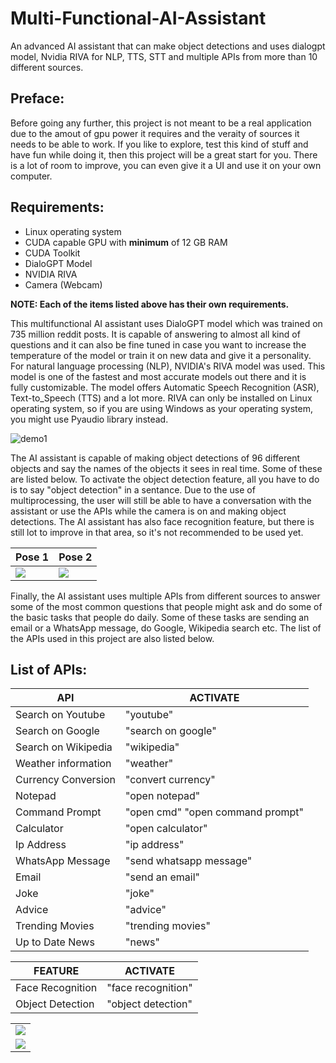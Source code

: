 # Multi-Functional-AI-Assistant
An advanced AI assistant that can make object detections and uses dialogpt model, Nvidia RIVA for NLP, TTS, STT and multiple APIs from more than 10 different sources.

## Preface:
Before going any further, this project is not meant to be a real application due to the amout of gpu power it requires and the veraity of sources it needs to be able to work. If you like to explore, test this kind of stuff and have fun while doing it, then this project will be a great start for you. There is a lot of room to improve, you can even give it a UI and use it on your own computer.

## Requirements:
- Linux operating system
- CUDA capable GPU with **minimum** of 12 GB RAM
- CUDA Toolkit
- DialoGPT Model
- NVIDIA RIVA
- Camera (Webcam)

**NOTE: Each of the items listed above has their own requirements.**

This multifunctional AI assistant uses DialoGPT model which was trained on 735 million reddit posts. It is capable of answering to almost all kind of questions and it can also be fine tuned in case you want to increase the temperature of the model or train it on new data and give it a personality. For natural language processing (NLP), NVIDIA's RIVA model was used. This model is one of the fastest and most accurate models out there and it is fully customizable. The model offers Automatic Speech Recognition (ASR), Text-to_Speech (TTS) and a lot more. RIVA can only be installed on Linux operating system, so if you are using Windows as your operating system, you might use Pyaudio library instead. 

![demo1](https://user-images.githubusercontent.com/111835151/186729682-6301b5df-6732-495e-9155-fb066f453c29.gif)

The AI assistant is capable of making object detections of 96 different objects and say the names of the objects it sees in real time. Some of these are listed below. To activate the object detection feature, all you have to do is to say "object detection" in a sentance. Due to the use of multiprocessing, the user will still be able to have a conversation with the assistant or use the APIs while the camera is on and making object detections. The AI assistant has also face recognition feature, but there is still lot to improve in that area, so it's not recommended to be used yet.

<table>
  <thead>
    <th>Pose 1</th>
    <th>Pose 2</th>
  </thead>
  <tbody>
    <tr>
      <td> <img src="https://user-images.githubusercontent.com/111835151/186730713-cc276288-d72f-4a53-b9de-fc9d09f7c586.png"></td>
      <td> <img src="https://user-images.githubusercontent.com/111835151/186730774-26782fa0-525e-4779-9953-3c48c183dfaf.png"></td>
    </tr>
  </tbody>
</table>

Finally, the AI assistant uses multiple APIs from different sources to answer some of the most common questions that people might ask and do some of the basic tasks that people do daily. Some of these tasks are sending an email or a WhatsApp message, do Google, Wikipedia search etc. The list of the APIs used in this project are also listed below.

## List of APIs:
| API | ACTIVATE |
| --- | --- |
| Search on Youtube | "youtube" |
| Search on Google | "search on google" |
| Search on Wikipedia | "wikipedia" |
| Weather information | "weather" |
| Currency Conversion | "convert currency" |
| Notepad | "open notepad" |
| Command Prompt | "open cmd" "open command prompt" |
| Calculator | "open calculator" |
| Ip Address | "ip address" |
| WhatsApp Message | "send whatsapp message" |
| Email | "send an email" |
| Joke | "joke" |
| Advice | "advice" |
| Trending Movies | "trending movies" |
| Up to Date News | "news" |

| FEATURE | ACTIVATE |
| --- | --- |
| Face Recognition | "face recognition" |
| Object Detection | "object detection" |

<table>
  <tbody>
    <tr>
      <td> <img src="https://user-images.githubusercontent.com/111835151/186786136-27124ce6-5870-4a54-91fd-34d4b2e5e1f0.gif"></td>
    </tr>
    <tr>
      <td> <img src="https://user-images.githubusercontent.com/111835151/186786302-68505599-5220-4d02-9885-67b16535e7b7.gif"></td>
    </tr>
  </tbody>
</table>
